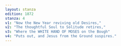 ```yaml
---
layout: stanza
edition: 1872
stanza: 4
v1: "Now the New Year reviving old Desires,"
v2: "The thoughtful Soul to Solitude retires,"
v3: "Where the WHITE HAND OF MOSES on the Bough"
v4: "Puts out, and Jesus from the Ground suspires."
---
```

